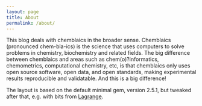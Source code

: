 ```yaml
---
layout: page
title: About
permalink: /about/
---
```


This blog deals with chemblaics in the broader sense. Chemblaics (pronounced chem-bla-ics) is the science
that uses computers to solve problems in chemistry, biochemistry and related fields. The big difference
between chemblaics and areas such as chem(o)?informatics, chemometrics, computational chemistry, etc, is that
chemblaics only uses open source software, open data, and open standards, making experimental results
reproducible and validatable. And this is a big difference!

The layout is based on the default minimal gem, version 2.5.1, but tweaked after that, e.g. with bits
from [Lagrange](https://github.com/LeNPaul/Lagrange/).
